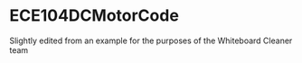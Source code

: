 # ECE104DCMotorCode
Slightly edited from an example for the purposes of the Whiteboard Cleaner team
